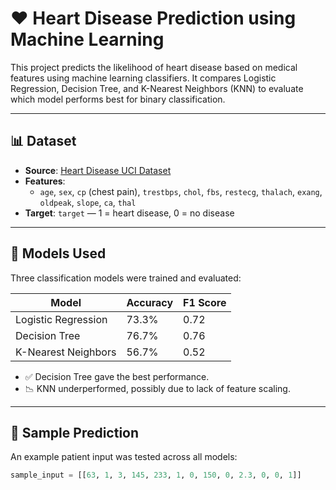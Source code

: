 # ❤️ Heart Disease Prediction using Machine Learning

This project predicts the likelihood of heart disease based on medical features using machine learning classifiers. It compares Logistic Regression, Decision Tree, and K-Nearest Neighbors (KNN) to evaluate which model performs best for binary classification.

---

## 📊 Dataset

- **Source**: [Heart Disease UCI Dataset](https://www.kaggle.com/datasets/cherngs/heart-disease-cleveland-uci)
- **Features**:
  - `age`, `sex`, `cp` (chest pain), `trestbps`, `chol`, `fbs`, `restecg`, `thalach`, `exang`, `oldpeak`, `slope`, `ca`, `thal`
- **Target**: `target` — 1 = heart disease, 0 = no disease

---

## 🚀 Models Used

Three classification models were trained and evaluated:

| Model                 | Accuracy | F1 Score |
|----------------------|----------|----------|
| Logistic Regression  | 73.3%    | 0.72     |
| Decision Tree        | 76.7%    | 0.76     |
| K-Nearest Neighbors  | 56.7%    | 0.52     |

- ✅ Decision Tree gave the best performance.
- 📉 KNN underperformed, possibly due to lack of feature scaling.

---

## 🧪 Sample Prediction

An example patient input was tested across all models:

```python
sample_input = [[63, 1, 3, 145, 233, 1, 0, 150, 0, 2.3, 0, 0, 1]]
